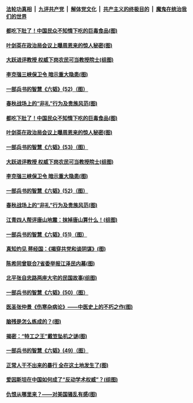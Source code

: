 ####  [法轮功真相](../../../../basic/blob/master/README.md?t=06151301) &nbsp;|&nbsp; [九评共产党](../../../../9ping.md/blob/master/README.md?t=06151301) &nbsp;|&nbsp; [解体党文化](../../../../jtdwh.md/blob/master/README.md?t=06151301)  &nbsp;|&nbsp; [共产主义的终极目的](../../../../gczydzjmd.md/blob/master/README.md?t=06151301) &nbsp;|&nbsp; [魔鬼在统治我们的世界](../../../../mgztzwmdsj.md/blob/master/README.md?t=06151301) 

#### [都吃下肚了！中国民众不知情下吃的巨毒食品(图)](../pages/p6/935554.md?t=06151301) 

#### [叶剑英在政治局会议上曝周恩来的惊人秘密(图)](../pages/p6/934254.md?t=06151301) 

#### [大跃进评教授 权威下岗农民可当教授院士(组图)](../pages/p6/936114.md?t=06151301) 

#### [李克强三峡保卫令 暗示重大隐患(图)](../pages/p6/936488.md?t=06151301) 

#### [一部兵书的智慧《六韬》(52)（图）](../pages/p6/931144.md?t=06151301) 

#### [春秋战场上的“非礼”行为及贵族风范(图)](../pages/p6/934478.md?t=06151301) 

#### [都吃下肚了！中国民众不知情下吃的巨毒食品(图)](../pages/p6/935554.md?t=06151301) 

#### [叶剑英在政治局会议上曝周恩来的惊人秘密(图)](../pages/p6/934254.md?t=06151301) 

#### [一部兵书的智慧《六韬》(53)（图）](../pages/p6/931146.md?t=06151301) 

#### [大跃进评教授 权威下岗农民可当教授院士(组图)](../pages/p6/936114.md?t=06151301) 

#### [李克强三峡保卫令 暗示重大隐患(图)](../pages/p6/936488.md?t=06151301) 

#### [一部兵书的智慧《六韬》(52)（图）](../pages/p6/931144.md?t=06151301) 

#### [春秋战场上的“非礼”行为及贵族风范(图)](../pages/p6/934478.md?t=06151301) 

#### [江青四人帮评唐山地震：抹掉唐山算什么！(组图)](../pages/p6/935987.md?t=06151301) 

#### [一部兵书的智慧《六韬》(51)（图）](../pages/p6/931142.md?t=06151301) 

#### [真知灼见 蒋经国：《揭穿共党和谈阴谋》(图)](../pages/p6/934950.md?t=06151301) 

#### [陈希同曾联合7省委举报江泽民内幕(图)](../pages/p6/934251.md?t=06151301) 

#### [北平张自忠路两座大宅的民国故事(组图)](../pages/p6/935701.md?t=06151301) 

#### [一部兵书的智慧《六韬》(50)（图）](../pages/p6/931141.md?t=06151301) 

#### [医圣张仲景《伤寒杂病论》——中医史上的不朽之作(图)](../pages/p6/935700.md?t=06151301) 

#### [脑残是怎么练成的？(图)](../pages/p6/935825.md?t=06151301) 

#### [揭密：“特工之王”戴笠坠机之谜(图)](../pages/p6/934061.md?t=06151301) 

#### [一部兵书的智慧《六韬》(49)（图）](../pages/p6/931137.md?t=06151301) 

#### [正常人干不出来的暴行 全在这土地发生了(图)](../pages/p6/935545.md?t=06151301) 

#### [爱因斯坦在中国如何成了“反动学术权威”？(组图)](../pages/p6/935484.md?t=06151301) 

#### [仇恨从哪里来？——对美国骚乱有感(图)](../pages/p6/936052.md?t=06151301) 


